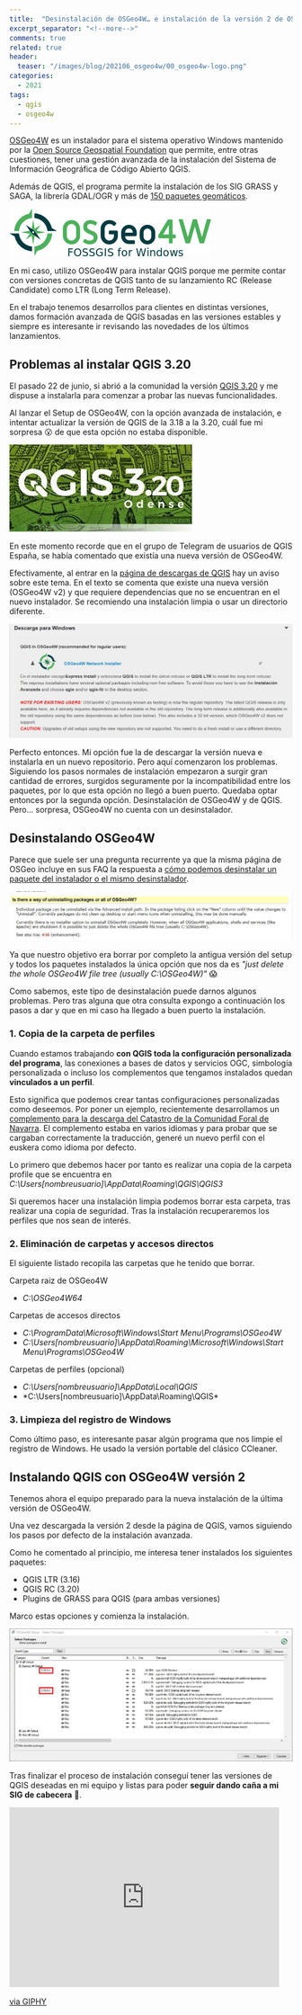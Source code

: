 ```yaml
---
title:  "Desinstalación de OSGeo4W… e instalación de la versión 2 de OSGeo4W"
excerpt_separator: "<!--more-->"
comments: true
related: true
header:
  teaser: "/images/blog/202106_osgeo4w/00_osgeo4w-logo.png" 
categories: 
  - 2021
tags:
  - qgis
  - osgeo4w
---
```


[OSGeo4W]( https://trac.osgeo.org/OSGeo4W/) es un instalador para el sistema operativo Windows mantenido por la [Open Source Geospatial Foundation](https://www.osgeo.org/) que permite, entre otras cuestiones, tener una gestión avanzada de la instalación del Sistema de Información Geográfica de Código Abierto QGIS.

Además de QGIS, el programa permite la instalación de los SIG GRASS y SAGA, la librería GDAL/OGR y más de [150 paquetes geomáticos]( https://trac.osgeo.org/OSGeo4W/wiki/PackageListing).

![IMG OSGeo4W](/images/blog/202106_osgeo4w/00_osgeo4w-logo.png)

En mi caso, utilizo OSGeo4W para instalar QGIS porque me permite contar con versiones concretas de QGIS tanto de su lanzamiento RC (Release Candidate) como LTR (Long Term Release). 

En el trabajo tenemos desarrollos para clientes en distintas versiones, damos formación avanzada de QGIS basadas en las versiones estables y siempre es interesante ir revisando las novedades de los últimos lanzamientos.

## Problemas al instalar QGIS 3.20

El pasado 22 de junio, si abrió a la comunidad la versión [QGIS 3.20](https://www.qgis.org/en/site/forusers/visualchangelog320/index.html) y me dispuse a instalarla para comenzar a probar las nuevas funcionalidades. 

Al lanzar el Setup de OSGeo4W, con la opción avanzada de instalación, e intentar actualizar la versión de QGIS de la 3.18 a la 3.20, cuál fue mi sorpresa 😮 de que esta opción no estaba disponible.

![QGIS 3.20](/images/blog/202106_osgeo4w/qgis320.jpg)

En este momento recorde que en el grupo de Telegram de usuarios de QGIS España, se había comentado que existía una nueva versión de OSGeo4W. 

Efectivamente, al entrar en la [página de descargas de QGIS](https://www.qgis.org/es/site/forusers/download.html) hay un aviso sobre este tema. En el texto se comenta que existe una nueva versión (OSGeo4W v2) y que requiere dependencias que no se encuentran en el nuevo instalador. Se recomiendo una instalación limpia o usar un directorio diferente.

![OSGEO4W versión 2](/images/blog/202106_osgeo4w/02_osgeo4w_v2.jpg)

Perfecto entonces. Mi opción fue la de descargar la versión nueva e instalarla en un nuevo repositorio. Pero aquí comenzaron los problemas. Siguiendo los pasos normales de instalación empezaron a surgir gran cantidad de errores, surgidos seguramente por la incompatibilidad entre los paquetes, por lo que esta opción no llegó a buen puerto.
Quedaba optar entonces por la segunda opción. Desinstalación de OSGeo4W y de QGIS. Pero... sorpresa, OSGeo4W no cuenta con un desinstalador.

## Desinstalando OSGeo4W

Parece que suele ser una pregunta recurrente ya que la misma página de OSGeo incluye en sus FAQ la respuesta a [cómo podemos desinstalar un paquete del instalador o el mismo desinstalador]( https://trac.osgeo.org/OSGeo4W/wiki/FAQ#IsthereawayofuninstallingpackagesorallofOSGeo4W).

![OSGEO4W versión 2](/images/blog/202106_osgeo4w/03_uninstatl.jpg)

Ya que nuestro objetivo era borrar por completo la antigua versión del setup y todos los paquetes instalados  la única opción que nos da es *"just delete the whole OSGeo4W file tree (usually C:\OSGeo4W)"* 😱

Como sabemos, este tipo de desinstalación puede darnos algunos problemas. Pero tras alguna que otra consulta expongo a continuación los pasos a dar y que en mi caso ha llegado a buen puerto la instalación.

###  1. Copia de la carpeta de perfiles

Cuando estamos trabajando **con QGIS toda la configuración personalizada del programa**, las conexiones a bases de datos y servicios OGC, simbología personalizada o incluso los complementos que tengamos instalados quedan **vinculados a un perfil**.

Esto significa que podemos crear tantas configuraciones personalizadas como deseemos. Por poner un ejemplo, recientemente desarrollamos un [complemento para la descarga del Catastro de la Comunidad Foral de Navarra]( https://geoinnova.org/blog-territorio/plugin-qgis-descarga-cartografia-catastral-navarra-geoinnova/). El complemento estaba en varios idiomas y para probar que se cargaban correctamente la traducción, generé un nuevo perfil con el euskera como idioma por defecto.

Lo primero que debemos hacer por tanto es realizar una copia de la carpeta profile que se encuentra en *C:\Users\[nombreusuario]\AppData\Roaming\QGIS\QGIS3*

Si queremos hacer una instalación limpia podemos borrar esta carpeta, tras realizar una copia de seguridad. Tras la instalación recuperaremos los perfiles que nos sean de interés.

### 2. Eliminación de carpetas y accesos directos

El siguiente listado recopila las carpetas que he tenido que borrar.

Carpeta raiz de OSGeo4W

- *C:\OSGeo4W64*

Carpetas de accesos directos

- *C:\ProgramData\Microsoft\Windows\Start Menu\Programs\OSGeo4W*
- *C:\Users\[nombreusuario]\AppData\Roaming\Microsoft\Windows\Start Menu\Programs\OSGeo4W*

Carpetas de perfiles (opcional)

- *C:\Users\[nombreusuario]\AppData\Local\QGIS*
- *C:\Users\[nombreusuario]\AppData\Roaming\QGIS\*

### 3. Limpieza del registro de Windows

Como último paso, es interesante pasar algún programa que nos limpie el registro de Windows. He usado la versión portable del clásico CCleaner.

## Instalando QGIS con OSGeo4W versión 2

Tenemos ahora el equipo preparado para la nueva instalación de la última versión de OSGeo4W.

Una vez descargada la versión 2 desde la página de QGIS, vamos siguiendo los pasos por defecto de la instalación avanzada. 

Como he comentado al principio, me interesa tener instalados los siguientes paquetes:

- QGIS LTR (3.16)
- QGIS RC (3.20)
- Plugins de GRASS para QGIS (para ambas versiones)

Marco estas opciones y comienza la instalación.

![Instalación de QGIS](/images/blog/202106_osgeo4w/04_instalacion.jpg)

Tras finalizar el proceso de instalación conseguí tener las versiones de QGIS deseadas en mi equipo y listas para poder **seguir dando caña a mi SIG de cabecera** 🤘.

<iframe src="https://giphy.com/embed/xT0GqssRweIhlz209i" width="480" height="320" frameBorder="0" class="giphy-embed" allowFullScreen></iframe><p><a href="https://giphy.com/gifs/breaking-bad-bryan-cranston-i-won-xT0GqssRweIhlz209i">via GIPHY</a></p>


